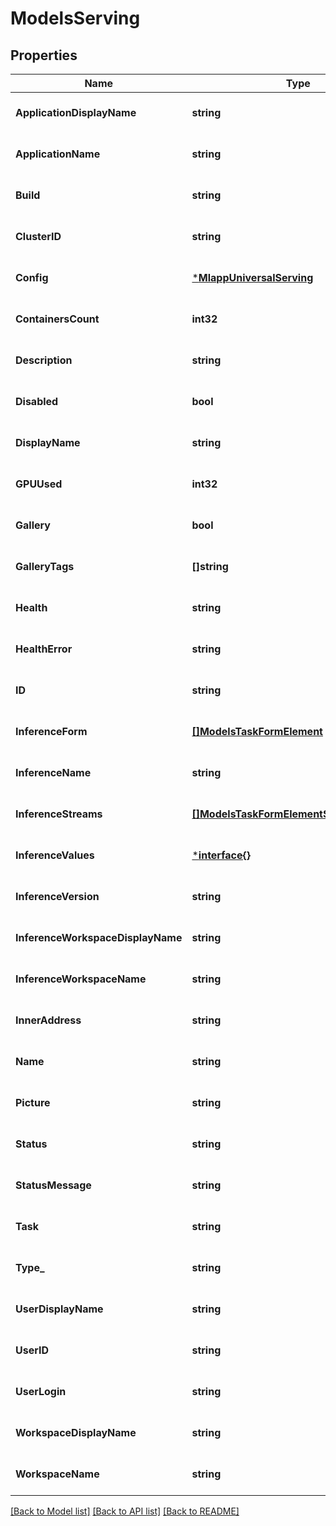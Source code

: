 # ModelsServing

## Properties
Name | Type | Description | Notes
------------ | ------------- | ------------- | -------------
**ApplicationDisplayName** | **string** |  | [optional] [default to null]
**ApplicationName** | **string** |  | [optional] [default to null]
**Build** | **string** |  | [optional] [default to null]
**ClusterID** | **string** |  | [optional] [default to null]
**Config** | [***MlappUniversalServing**](mlapp.UniversalServing.md) |  | [optional] [default to null]
**ContainersCount** | **int32** |  | [optional] [default to null]
**Description** | **string** |  | [optional] [default to null]
**Disabled** | **bool** |  | [optional] [default to null]
**DisplayName** | **string** |  | [optional] [default to null]
**GPUUsed** | **int32** |  | [optional] [default to null]
**Gallery** | **bool** |  | [optional] [default to null]
**GalleryTags** | **[]string** |  | [optional] [default to null]
**Health** | **string** |  | [optional] [default to null]
**HealthError** | **string** |  | [optional] [default to null]
**ID** | **string** |  | [optional] [default to null]
**InferenceForm** | [**[]ModelsTaskFormElement**](models.TaskFormElement.md) |  | [optional] [default to null]
**InferenceName** | **string** |  | [optional] [default to null]
**InferenceStreams** | [**[]ModelsTaskFormElementStreamExtended**](models.TaskFormElementStreamExtended.md) |  | [optional] [default to null]
**InferenceValues** | [***interface{}**](interface{}.md) |  | [optional] [default to null]
**InferenceVersion** | **string** |  | [optional] [default to null]
**InferenceWorkspaceDisplayName** | **string** |  | [optional] [default to null]
**InferenceWorkspaceName** | **string** |  | [optional] [default to null]
**InnerAddress** | **string** |  | [optional] [default to null]
**Name** | **string** |  | [optional] [default to null]
**Picture** | **string** |  | [optional] [default to null]
**Status** | **string** |  | [optional] [default to null]
**StatusMessage** | **string** |  | [optional] [default to null]
**Task** | **string** |  | [optional] [default to null]
**Type_** | **string** |  | [optional] [default to null]
**UserDisplayName** | **string** |  | [optional] [default to null]
**UserID** | **string** |  | [optional] [default to null]
**UserLogin** | **string** |  | [optional] [default to null]
**WorkspaceDisplayName** | **string** |  | [optional] [default to null]
**WorkspaceName** | **string** |  | [optional] [default to null]

[[Back to Model list]](../README.md#documentation-for-models) [[Back to API list]](../README.md#documentation-for-api-endpoints) [[Back to README]](../README.md)


